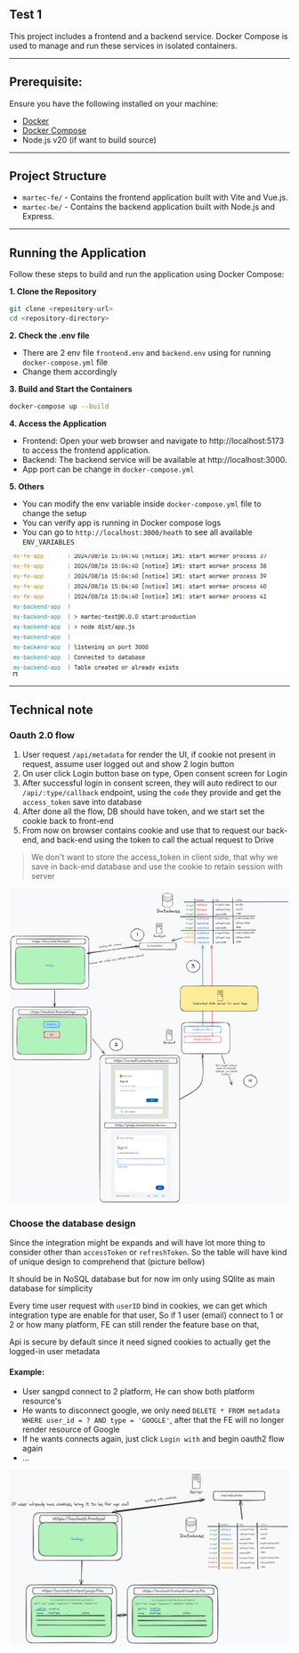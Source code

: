 ## Test 1

This project includes a frontend and a backend service. Docker Compose is used to manage and run these services in
isolated containers.
****

## Prerequisite:

Ensure you have the following installed on your machine:

- [Docker](https://docs.docker.com/get-docker/)
- [Docker Compose](https://docs.docker.com/compose/install/)
- Node.js v20 (if want to build source)

****

## Project Structure

- `martec-fe/` - Contains the frontend application built with Vite and Vue.js.
- `martec-be/` - Contains the backend application built with Node.js and Express.

****

## Running the Application

Follow these steps to build and run the application using Docker Compose:

**1. Clone the Repository**

   ```bash
   git clone <repository-url>
   cd <repository-directory>
   ```

**2. Check the .env file**

- There are 2 env file `frontend.env` and `backend.env` using for running `docker-compose.yml` file
- Change them accordingly

**3. Build and Start the Containers**

   ```bash
   docker-compose up --build
   ```

**4. Access the Application**

* Frontend: Open your web browser and navigate to http://localhost:5173 to access the frontend application.
* Backend: The backend service will be available at http://localhost:3000.
* App port can be change in `docker-compose.yml`

**5. Others**

* You can modify the env variable inside `docker-compose.yml` file to change the setup
* You can verify app is running in Docker compose logs
* You can go to `http://localhost:3000/heath` to see all available `ENV_VARIABLES`

![img.png](pic/verify.png)
******

## Technical note

### Oauth 2.0 flow

1. User request `/api/metadata` for render the UI, if cookie not present in request, assume user logged out and show 2
   login button
2. On user click Login button base on type, Open consent screen for Login
3. After successful login in consent screen, they will auto redirect to our `/api/:type/callback` endpoint, using the
   `code` they provide and get the `access_token` save into database
4. After done all the flow, DB should have token, and we start set the cookie back to front-end
5. From now on browser contains cookie and use that to request our back-end, and back-end using the token to call the
   actual request to Drive

> We don't want to store the access_token in client side, that why we save in back-end database and use the cookie to
> retain session with server

![img.png](pic/oauthflow.png)

### Choose the database design

Since the integration might be expands and will have lot more thing to consider other than `accessToken`
or `refreshToken`.
So the table will have kind of unique design to comprehend that (picture bellow)

It should be in NoSQL database but for now im only using SQlite as main database for simplicity

Every time user request with `userID` bind in cookies, we can get which integration type are enable for that user,
So if 1 user (email) connect to 1 or 2 or how many platform, FE can still render the feature base on that,

Api is secure by default since it need signed cookies to actually get the logged-in user metadata

#### Example:

- User sangpd connect to 2 platform, He can show both platform resource's
- He wants to disconnect google, we only need `DELETE * FROM metadata WHERE user_id = ? AND type = 'GOOGLE'`, after that
  the FE will no longer render resource of Google
- If he wants connects again, just click `Login with` and begin oauth2 flow again
- ...

![img.png](pic/flow1.png)